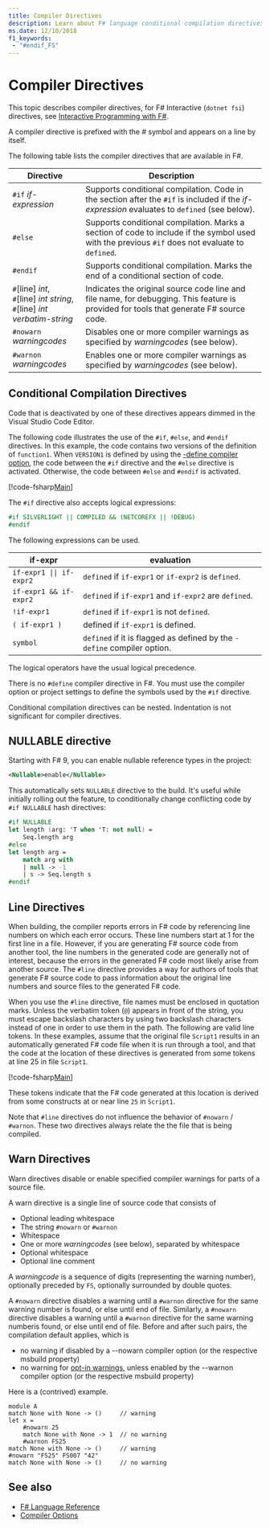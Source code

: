 ```yaml
---
title: Compiler Directives
description: Learn about F# language conditional compilation directives, line directives, and warn directives.
ms.date: 12/10/2018
f1_keywords:
 - "#endif_FS"
---
```

# Compiler Directives

This topic describes compiler directives, for F# Interactive (`dotnet fsi`) directives, see [Interactive Programming with F#](../tools/fsharp-interactive/index.md).

A compiler directive is prefixed with the # symbol and appears on a line by itself.

The following table lists the compiler directives that are available in F#.

|Directive|Description|
|---------|-----------|
|`#if` *if-expression*|Supports conditional compilation. Code in the section after the `#if` is included if the *if-expression* evaluates to `defined` (see below).|
|`#else`|Supports conditional compilation. Marks a section of code to include if the symbol used with the previous `#if` does not evaluate to `defined`.|
|`#endif`|Supports conditional compilation. Marks the end of a conditional section of code.|
|`#`[line] *int*,<br/>`#`[line] *int* *string*,<br/>`#`[line] *int* *verbatim-string*|Indicates the original source code line and file name, for debugging. This feature is provided for tools that generate F# source code.|
|`#nowarn` *warningcodes*|Disables one or more compiler warnings as specified by *warningcodes* (see below).|
|`#warnon` *warningcodes*|Enables one or more compiler warnings as specified by *warningcodes* (see below).|

## Conditional Compilation Directives

Code that is deactivated by one of these directives appears dimmed in the Visual Studio Code Editor.

The following code illustrates the use of the `#if`, `#else`, and `#endif` directives. In this example, the code contains two versions of the definition of `function1`. When `VERSION1` is defined by using the [-define compiler option](./compiler-options.md), the code between the `#if` directive and the `#else` directive is activated. Otherwise, the code between `#else` and `#endif` is activated.

[!code-fsharp[Main](~/samples/snippets/fsharp/lang-ref-2/snippet7301.fs)]

The `#if` directive also accepts logical expressions:

```fsharp
#if SILVERLIGHT || COMPILED && (NETCOREFX || !DEBUG)
#endif
```

The following expressions can be used.

| if-expr | evaluation |
| --- | --- |
| `if-expr1 \|\| if-expr2` | `defined` if `if-expr1` or `if-expr2` is `defined`. |
| `if-expr1 && if-expr2` | `defined` if `if-expr1` and `if-expr2` are `defined`. |
| `!if-expr1` | `defined` if `if-expr1` is not `defined`. |
| `( if-expr1 )` | defined if `if-expr1` is defined. |
| `symbol` | `defined` if it is flagged as defined by the `-define` compiler option. |

The logical operators have the usual logical precedence.

There is no `#define` compiler directive in F#. You must use the compiler option or project settings to define the symbols used by the `#if` directive.

Conditional compilation directives can be nested. Indentation is not significant for compiler directives.

## NULLABLE directive

Starting with F# 9, you can enable nullable reference types in the project:

```xml
<Nullable>enable</Nullable>
```

This automatically sets `NULLABLE` directive to the build. It's useful while initially rolling out the feature, to conditionally change conflicting code by `#if NULLABLE` hash directives:

```fsharp
#if NULLABLE 
let length (arg: 'T when 'T: not null) =
    Seq.length arg
#else
let length arg =
    match arg with
    | null -> -1
    | s -> Seq.length s
#endif
```

## Line Directives

When building, the compiler reports errors in F# code by referencing line numbers on which each error occurs. These line numbers start at 1 for the first line in a file. However, if you are generating F# source code from another tool, the line numbers in the generated code are generally not of interest, because the errors in the generated F# code most likely arise from another source. The `#line` directive provides a way for authors of tools that generate F# source code to pass information about the original line numbers and source files to the generated F# code.

When you use the `#line` directive, file names must be enclosed in quotation marks. Unless the verbatim token (`@`) appears in front of the string, you must escape backslash characters by using two backslash characters instead of one in order to use them in the path. The following are valid line tokens. In these examples, assume that the original file `Script1` results in an automatically generated F# code file when it is run through a tool, and that the code at the location of these directives is generated from some tokens at line 25 in file `Script1`.

[!code-fsharp[Main](~/samples/snippets/fsharp/lang-ref-2/snippet7303.fs)]

These tokens indicate that the F# code generated at this location is derived from some constructs at or near line `25` in `Script1`.

Note that `#line` directives do not influence the behavior of `#nowarn` / `#warnon`. These two directives always relate the the file that is being compiled.

## Warn Directives

Warn directives disable or enable specified compiler warnings for parts of a source file.

A warn directive is a single line of source code that consists of

- Optional leading whitespace
- The string `#nowarn` or `#warnon`
- Whitespace
- One or more *warningcodes* (see below), separated by whitespace
- Optional whitespace
- Optional line comment

A *warningcode* is a sequence of digits (representing the warning number), optionally preceded by `FS`, optionally surrounded by double quotes.

A `#nowarn` directive disables a warning until a `#warnon` directive for the same warning number is found, or else until end of file. Similarly, a `#nowarn` directive disables a warning until a `#warnon` directive for the same warning numberis found, or else until end of file. Before and after such pairs, the compilation default applies, which is

- no warning if disabled by a --nowarn compiler option (or the respective msbuild property)
- no warning for [opt-in warnings](../compiler-options#opt-in-warnings), unless enabled by the --warnon compiler option (or the respective msbuild property)

Here is a (contrived) example.

```
module A
match None with None -> ()     // warning
let x =
    #nowarn 25
    match None with None -> 1  // no warning
    #warnon FS25
match None with None -> ()     // warning
#nowarn "FS25" FS007 "42"
match None with None -> ()     // no warning
```

## See also

- [F# Language Reference](index.md)
- [Compiler Options](compiler-options.md)
